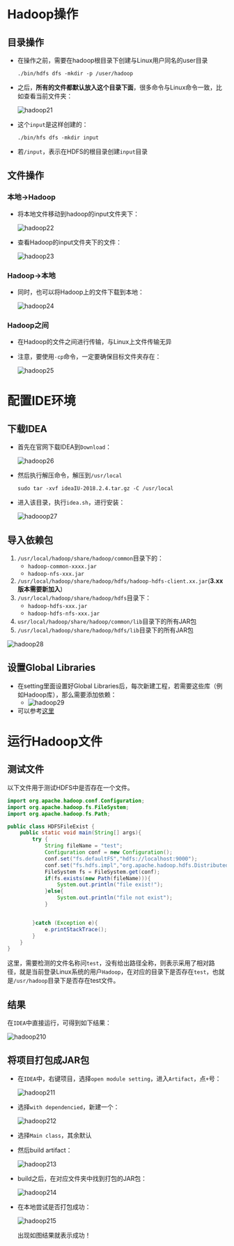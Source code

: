 # Hadoop操作

## 目录操作

- 在操作之前，需要在hadoop根目录下创建与Linux用户同名的user目录

  ```shell
  ./bin/hdfs dfs -mkdir -p /user/hadoop
  ```

- 之后，**所有的文件都默认放入这个目录下面**，很多命令与Linux命令一致，比如查看当前文件夹：

  ![hadoop21](/images/hadoop21.png)

- 这个`input`是这样创建的：

  ```shell
  ./bin/hfs dfs -mkdir input 
  ```

- 若`/input`，表示在HDFS的根目录创建`input`目录



## 文件操作

### 本地->Hadoop

- 将本地文件移动到hadoop的input文件夹下：

  ![hadoop22](/images/hadoop22.png)

- 查看Hadoop的input文件夹下的文件：

  ![hadoop23](/images/hadoop23.png)

### Hadoop->本地

- 同时，也可以将Hadoop上的文件下载到本地：

  ![hadoop24](/images/hadoop24.png)


### Hadoop之间

- 在Hadoop的文件之间进行传输，与Linux上文件传输无异

- 注意，要使用`-cp`命令，一定要确保目标文件夹存在：

  ![hadoop25](/images/hadoop25.png)

# 配置IDE环境

## 下载IDEA

- 首先在官网下载IDEA到`Download`：

  ![hadoop26](/images/hadooop26.png)

- 然后执行解压命令，解压到`/usr/local`

  ```shell
  sudo tar -xvf ideaIU-2018.2.4.tar.gz -C /usr/local
  ```

- 进入该目录，执行`idea.sh`，进行安装：

  ![hadooop27](/images/hadoop27.png)


## 导入依赖包

1. `/usr/local/hadoop/share/hadoop/common`目录下的：
   - `hadoop-common-xxxx.jar`
   - `hadoop-nfs-xxx.jar`
2. `/usr/local/hadoop/share/hadoop/hdfs/hadoop-hdfs-client.xx.jar`(**3.xx版本需要新加入**)
3. `/usr/local/hadoop/share/hadoop/hdfs`目录下：
   - `hadoop-hdfs-xxx.jar`
   - `hadoop-hdfs-nfs-xxx.jar`
4. `usr/local/hadoop/share/hadoop/common/lib`目录下的所有JAR包
5. `/usr/local/hadoop/share/hadoop/hdfs/lib`目录下的所有JAR包

![hadoop28](/images/hadoop28.png)

## 设置Global Libraries

- 在setting里面设置好Global Libraries后，每次新建工程，若需要这些库（例如Hadoop库），那么需要添加依赖：
  - ![hadoop29](/images/hadoop29.png)
- 可以参考[这里](https://stackoverflow.com/questions/25284800/global-libraries-in-intellij-ide)

# 运行Hadoop文件

## 测试文件

以下文件用于测试HDFS中是否存在一个文件。

```java
import org.apache.hadoop.conf.Configuration;
import org.apache.hadoop.fs.FileSystem;
import org.apache.hadoop.fs.Path;

public class HDFSFileExist {
    public static void main(String[] args){
        try {
            String fileName = "test";
            Configuration conf = new Configuration();
            conf.set("fs.defaultFS","hdfs://localhost:9000");
            conf.set("fs.hdfs.impl","org.apache.hadoop.hdfs.DistributedFileSystem");
            FileSystem fs = FileSystem.get(conf);
            if(fs.exists(new Path(fileName))){
                System.out.println("file exist!");
            }else{
                System.out.println("file not exist");
            }


        }catch (Exception e){
            e.printStackTrace();
        }
    }
}
```

这里，需要检测的文件名称问`test`，没有给出路径全称，则表示采用了相对路径，就是当前登录Linux系统的用户`Hadoop`，在对应的目录下是否存在`test`，也就是`/usr/hadoop`目录下是否存在test文件。

## 结果

在`IDEA`中直接运行，可得到如下结果：

![hadoop210](/images/hadoop210.png)

## 将项目打包成JAR包

- 在`IDEA`中，右键项目，选择`open module setting`，进入`Artifact`，点`+`号：

  ![hadoop211](/images/hadoop211.png)

- 选择`with dependencied`，新建一个：

  ![hadoop212](/images/hadoop212.png)

- 选择`Main class`，其余默认

- 然后build artifact：

  ![hadoop213](/images/hadoop213.png)

- build之后，在对应文件夹中找到打包的JAR包：

  ![hadoop214](/images/hadoop214.png)

- 在本地尝试是否打包成功：

  ![hadoop215](/images/hadoop215.png)

  出现如图结果就表示成功！